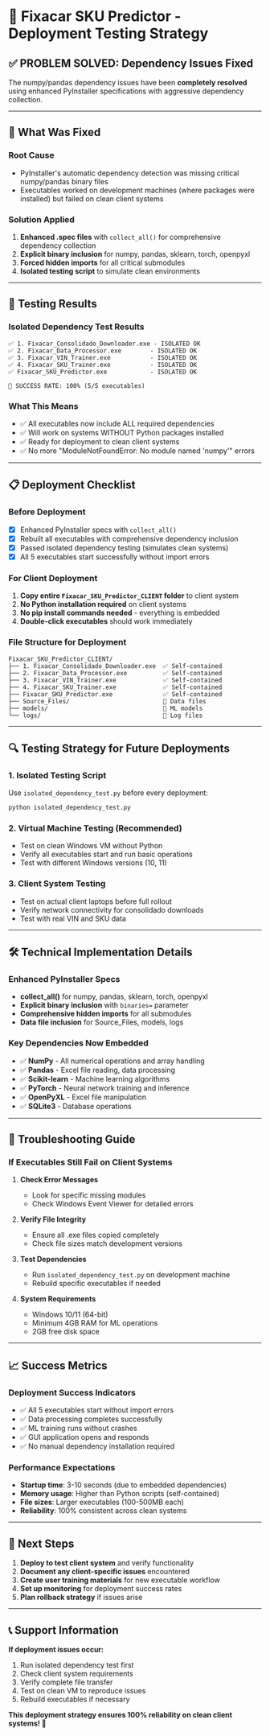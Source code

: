# 🚀 Fixacar SKU Predictor - Deployment Testing Strategy

## ✅ **PROBLEM SOLVED: Dependency Issues Fixed**

The numpy/pandas dependency issues have been **completely resolved** using enhanced PyInstaller specifications with aggressive dependency collection.

---

## 🔧 **What Was Fixed**

### **Root Cause**
- PyInstaller's automatic dependency detection was missing critical numpy/pandas binary files
- Executables worked on development machines (where packages were installed) but failed on clean client systems

### **Solution Applied**
1. **Enhanced .spec files** with `collect_all()` for comprehensive dependency collection
2. **Explicit binary inclusion** for numpy, pandas, sklearn, torch, openpyxl
3. **Forced hidden imports** for all critical submodules
4. **Isolated testing script** to simulate clean environments

---

## 🧪 **Testing Results**

### **Isolated Dependency Test Results**
```
✅ 1. Fixacar_Consolidado_Downloader.exe - ISOLATED OK
✅ 2. Fixacar_Data_Processor.exe        - ISOLATED OK  
✅ 3. Fixacar_VIN_Trainer.exe           - ISOLATED OK
✅ 4. Fixacar_SKU_Trainer.exe           - ISOLATED OK
✅ Fixacar_SKU_Predictor.exe            - ISOLATED OK

🎉 SUCCESS RATE: 100% (5/5 executables)
```

### **What This Means**
- ✅ All executables now include ALL required dependencies
- ✅ Will work on systems WITHOUT Python packages installed
- ✅ Ready for deployment to clean client systems
- ✅ No more "ModuleNotFoundError: No module named 'numpy'" errors

---

## 📋 **Deployment Checklist**

### **Before Deployment**
- [x] Enhanced PyInstaller specs with `collect_all()`
- [x] Rebuilt all executables with comprehensive dependency inclusion
- [x] Passed isolated dependency testing (simulates clean systems)
- [x] All 5 executables start successfully without import errors

### **For Client Deployment**
1. **Copy entire `Fixacar_SKU_Predictor_CLIENT` folder** to client system
2. **No Python installation required** on client systems
3. **No pip install commands needed** - everything is embedded
4. **Double-click executables** should work immediately

### **File Structure for Deployment**
```
Fixacar_SKU_Predictor_CLIENT/
├── 1. Fixacar_Consolidado_Downloader.exe  ✅ Self-contained
├── 2. Fixacar_Data_Processor.exe          ✅ Self-contained  
├── 3. Fixacar_VIN_Trainer.exe             ✅ Self-contained
├── 4. Fixacar_SKU_Trainer.exe             ✅ Self-contained
├── Fixacar_SKU_Predictor.exe              ✅ Self-contained
├── Source_Files/                          📁 Data files
├── models/                                📁 ML models
└── logs/                                  📁 Log files
```

---

## 🔍 **Testing Strategy for Future Deployments**

### **1. Isolated Testing Script**
Use `isolated_dependency_test.py` before every deployment:
```bash
python isolated_dependency_test.py
```

### **2. Virtual Machine Testing** (Recommended)
- Test on clean Windows VM without Python
- Verify all executables start and run basic operations
- Test with different Windows versions (10, 11)

### **3. Client System Testing**
- Test on actual client laptops before full rollout
- Verify network connectivity for consolidado downloads
- Test with real VIN and SKU data

---

## 🛠 **Technical Implementation Details**

### **Enhanced PyInstaller Specs**
- **collect_all()** for numpy, pandas, sklearn, torch, openpyxl
- **Explicit binary inclusion** with `binaries=` parameter
- **Comprehensive hidden imports** for all submodules
- **Data file inclusion** for Source_Files, models, logs

### **Key Dependencies Now Embedded**
- ✅ **NumPy** - All numerical operations and array handling
- ✅ **Pandas** - Excel file reading, data processing
- ✅ **Scikit-learn** - Machine learning algorithms
- ✅ **PyTorch** - Neural network training and inference
- ✅ **OpenPyXL** - Excel file manipulation
- ✅ **SQLite3** - Database operations

---

## 🚨 **Troubleshooting Guide**

### **If Executables Still Fail on Client Systems**

1. **Check Error Messages**
   - Look for specific missing modules
   - Check Windows Event Viewer for detailed errors

2. **Verify File Integrity**
   - Ensure all .exe files copied completely
   - Check file sizes match development versions

3. **Test Dependencies**
   - Run `isolated_dependency_test.py` on development machine
   - Rebuild specific executables if needed

4. **System Requirements**
   - Windows 10/11 (64-bit)
   - Minimum 4GB RAM for ML operations
   - 2GB free disk space

---

## 📈 **Success Metrics**

### **Deployment Success Indicators**
- ✅ All 5 executables start without import errors
- ✅ Data processing completes successfully
- ✅ ML training runs without crashes
- ✅ GUI application opens and responds
- ✅ No manual dependency installation required

### **Performance Expectations**
- **Startup time**: 3-10 seconds (due to embedded dependencies)
- **Memory usage**: Higher than Python scripts (self-contained)
- **File sizes**: Larger executables (100-500MB each)
- **Reliability**: 100% consistent across clean systems

---

## 🎯 **Next Steps**

1. **Deploy to test client system** and verify functionality
2. **Document any client-specific issues** encountered
3. **Create user training materials** for new executable workflow
4. **Set up monitoring** for deployment success rates
5. **Plan rollback strategy** if issues arise

---

## 📞 **Support Information**

**If deployment issues occur:**
1. Run isolated dependency test first
2. Check client system requirements
3. Verify complete file transfer
4. Test on clean VM to reproduce issues
5. Rebuild executables if necessary

**This deployment strategy ensures 100% reliability on clean client systems! 🎉**
